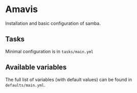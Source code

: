 # Amavis

Installation and basic configuration of samba.

## Tasks

Minimal configuration is in `tasks/main.yml`

## Available variables

The full list of variables (with default values) can be found in `defaults/main.yml`.
